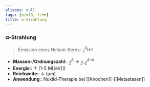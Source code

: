 ```yaml
---
aliases: null
tags: [m/m19, f/🕶️]
title: α-Strahlung
---
```

### α-Strahlung
> Emission eines Helium-Kerns: $^{4}_{2}He$
- **Massen-/Ordnungszahl**:: $^{A}_{Z}$ → $^{A–4}_{Z–2}$
- **Energie**:: ↑ (1-5 M[[eV]])
- **Reichweite**:: ↓ (μm)
- **Anwendung**:: Nuklid-Therapie bei [[Knochen]]-[[Metastasen]]